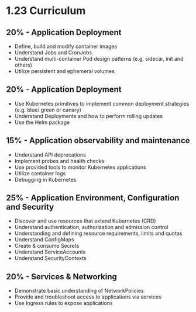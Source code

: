 # 1.23 Curriculum
## 20% - Application Deployment
 - Define, build and modify container images
 - Understand Jobs and CronJobs
 - Understand multi-container Pod design patterns (e.g. sidecar, init and others)
 - Utilize persistent and ephemeral volumes
 ## 20% - Application Deployment
 - Use Kubernetes primitives to implement
common deployment strategies (e.g. blue/
green or canary)
 - Understand Deployments and how to
perform rolling updates
 - Use the Helm package
## 15% - Application observability and maintenance
- Understand API deprecations
- Implement probes and health checks
- Use provided tools to monitor Kubernetes
applications
- Utilize container logs
- Debugging in Kubernetes

## 25% - Application Environment, Configuration and Security
 - Discover and use resources that extend
Kubernetes (CRD)
 - Understand authentication, authorization
and admission control
 - Understanding and defining resource
requirements, limits and quotas
 - Understand ConfigMaps
 - Create & consume Secrets
 - Understand ServiceAccounts
 - Understand SecurityContexts
## 20% - Services & Networking
 - Demonstrate basic understanding of
NetworkPolicies
 - Provide and troubleshoot access to
applications via services
 - Use Ingress rules to expose applications
